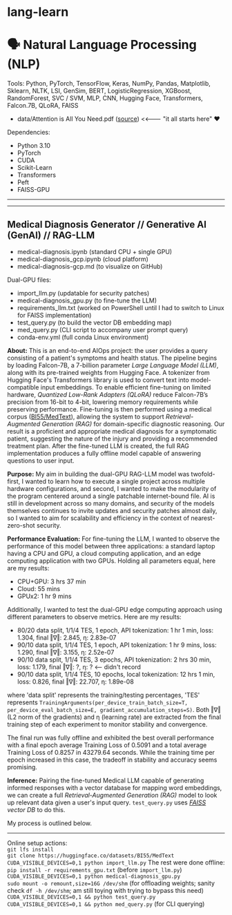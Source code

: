 # lang-learn

# 🗣️ Natural Language Processing (NLP)
Tools: Python, PyTorch, TensorFlow, Keras, NumPy, Pandas, Matplotlib, Sklearn, NLTK, LSI, GenSim, BERT, LogisticRegression, XGBoost, RandomForest, SVC / SVM, MLP, CNN, Hugging Face, Transformers, Falcon.7B, QLoRA, FAISS
- data/Attention is All You Need.pdf ([source](https://arxiv.org/abs/1706.03762)) <<--- "it all starts here" ♥

Dependencies:
- Python 3.10
- PyTorch
- CUDA
- Scikit-Learn
- Transformers
- Peft
- FAISS-GPU

---  
---  

## Medical Diagnosis Generator // Generative AI (GenAI) // RAG-LLM  
- medical-diagnosis.ipynb (standard CPU + single GPU)  
- medical-diagnosis_gcp.ipynb (cloud platform)  
- medical-diagnosis-gcp.md (to visualize on GitHub)

Dual-GPU files:  
- import_llm.py            (updatable for security patches)  
- medical-diagnosis_gpu.py (to fine-tune the LLM)  
- requirements_llm.txt     (worked on PowerShell until I had to switch to Linux for FAISS implementation)  
- test_query.py            (to build the vector DB embedding map)  
- med_query.py             (CLI script to accompany user prompt query)
- conda-env.yml            (full conda Linux environment)

**About:** This is an end-to-end AIOps project: the user provides a query consisting of a patient's symptoms and health status. The pipeline begins by loading Falcon-7B, a 7-billion parameter *Large Language Model (LLM)*, along with its pre-trained weights from Hugging Face. A tokenizer from Hugging Face's Transformers library is used to convert text into model-compatible input embeddings. To enable efficient fine-tuning on limited hardware, *Quantized Low-Rank Adapters (QLoRA)* reduce Falcon-7B’s precision from 16-bit to 4-bit, lowering memory requirements while preserving performance. Fine-tuning is then performed using a medical corpus ([BI55/MedText](https://huggingface.co/datasets/BI55/MedText)), allowing the system to support *Retrieval-Augmented Generation (RAG)* for domain-specific diagnostic reasoning. Our result is a proficient and appropriate medical diagnosis for a symptomatic patient, suggesting the nature of the injury and providing a recommended treatment plan. After the fine-tuned LLM is created, the full RAG implementation produces a fully offline model capable of answering questions to user input.  

**Purpose:** My aim in building the dual-GPU RAG-LLM model was twofold- first, I wanted to learn how to execute a single project across multiple hardware configurations, and second, I wanted to make the modularity of the program centered around a single patchable internet-bound file. AI is still in development across so many domains, and security of the models themselves continues to invite updates and security patches almost daily, so I wanted to aim for scalability and efficiency in the context of nearest-zero-shot security.  

**Performance Evaluation:** For fine-tuning the LLM, I wanted to observe the performance of this model between three applications: a standard laptop having a CPU and GPU, a cloud computing application, and an edge computing application with two GPUs. Holding all parameters equal, here are my results:  
- CPU+GPU: 3 hrs 37 min
- Cloud: 55 mins
- GPUx2: 1 hr 9 mins  

Additionally, I wanted to test the dual-GPU edge computing approach using different parameters to observe metrics. Here are my results:  
- 80/20 data split, 1/1/4 TES, 1 epoch, API tokenization: 1 hr 1 min, loss: 1.304, final ‖∇‖: 2.845, η: 2.83e-07
- 90/10 data split, 1/1/4 TES, 1 epoch, API tokenization: 1 hr 9 mins, loss: 1.290, final ‖∇‖: 3.155, η: 2.52e-07
- 90/10 data split, 1/1/4 TES, 3 epochs, API tokenization: 2 hrs 30 min, loss: 1.179, final ‖∇‖: ?, η: ? <-- didn't record
- 90/10 data split, 1/1/4 TES, 10 epochs, local tokenization: 12 hrs 1 min, loss: 0.826, final ‖∇‖: 22.707, η: 1.89e-08  

where 'data split' represents the training/testing percentages, 'TES' represents `TrainingArguments(per_device_train_batch_size=T, per_device_eval_batch_size=E, gradient_accumulation_steps=S)`. Both ‖∇‖ (L2 norm of the gradients) and η (learning rate) are extracted from the final training step of each experiment to monitor stability and convergence.  

The final run was fully offline and exhibited the best overall performance with a final epoch average Training Loss of 0.5091 and a total average Training Loss of 0.8257 in 43279.64 seconds. While the training time per epoch increased in this case, the tradeoff in stability and accuracy seems promising.  

**Inference:** Pairing the fine-tuned Medical LLM capable of generating informed responses with a vector database for mapping word embeddings, we can create a full *Retrieval-Augmented Generation (RAG)* model to look up relevant data given a user's input query. `test_query.py` uses *[FAISS](https://github.com/facebookresearch/faiss) vector DB* to do this.

My process is outlined below.  

---  

Online setup actions:  
  `git lfs install`  
  `git clone https://huggingface.co/datasets/BI55/MedText`  
  `CUDA_VISIBLE_DEVICES=0,1 python import_llm.py`
The rest were done offline:  
  `pip install -r requirements_gpu.txt` (before `import_llm.py`)  
  `CUDA_VISIBLE_DEVICES=0,1 python medical-diagnosis_gpu.py`  
  `sudo mount -o remount,size=16G /dev/shm` (for offloading weights; sanity check `df -h /dev/shm`; am still toying with trying to bypass this need)  
  `CUDA_VISIBLE_DEVICES=0,1 && python test_query.py`  
  `CUDA_VISIBLE_DEVICES=0,1 && python med_query.py` (for CLI querying)  
